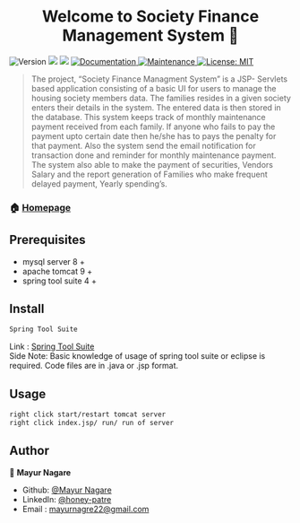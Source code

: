 <h1 align="center">Welcome to Society Finance Management System 👋</h1>
<p>
  <img alt="Version" src="https://img.shields.io/badge/version-1.0.0-blue.svg?cacheSeconds=2592000" />
  <img src="https://img.shields.io/badge/mysql-8.0-blue.svg" />
  <img src="https://img.shields.io/badge/tomcat-9.0-blue.svg" />
  <a href="https://github.com/kefranabg/readme-md-generator#readme" target="_blank">
    <img alt="Documentation" src="https://img.shields.io/badge/documentation-yes-brightgreen.svg" />
  </a>
  <a href="https://github.com/kefranabg/readme-md-generator/graphs/commit-activity" target="_blank">
    <img alt="Maintenance" src="https://img.shields.io/badge/Maintained%3F-yes-green.svg" />
  </a>
  <a href="https://github.com/kefranabg/readme-md-generator/blob/master/LICENSE" target="_blank">
    <img alt="License: MIT" src="https://img.shields.io/github/license/mayur-nagare/Society Finance Management System" />
  </a>
</p>


> The project, “Society Finance Managment System” is a JSP- Servlets based application consisting of a basic UI for users to manage the housing society members data. The families resides in a given society enters their details in the system. The entered data is then stored in the database. This system keeps track of monthly maintenance payment received from each family. If anyone who fails to pay the payment upto certain date then he/she has to pays the penalty for that payment. Also the system send the email notification for transaction done and reminder for monthly maintenance payment. The system also able to make the payment of securities, Vendors Salary and the report generation of Families who make frequent delayed payment, Yearly spending’s.

### 🏠 [Homepage](https://github.com/mayur-nagare/Society-Finance-Management/#readme)

## Prerequisites

- mysql server 8 +
- apache tomcat 9 +
- spring tool suite 4 +

## Install

```sh
Spring Tool Suite
```
Link : [Spring Tool Suite](https://download.springsource.com/release/STS4/4.10.0.RELEASE/dist/e4.19/spring-tool-suite-4-4.10.0.RELEASE-e4.19.0-win32.win32.x86_64.self-extracting.jar)<br>
Side Note: Basic knowledge of usage of spring tool suite or eclipse is required. Code files are in .java or .jsp format.
## Usage

```sh
right click start/restart tomcat server
right click index.jsp/ run/ run of server
```

## Author

👤 **Mayur Nagare**

* Github: [@Mayur Nagare](https://github.com/mayur-nagare)
* LinkedIn: [@honey-patre](https://www.linkedin.com/in/mayurnagre)
* Email    :  mayurnagre22@gmail.com
